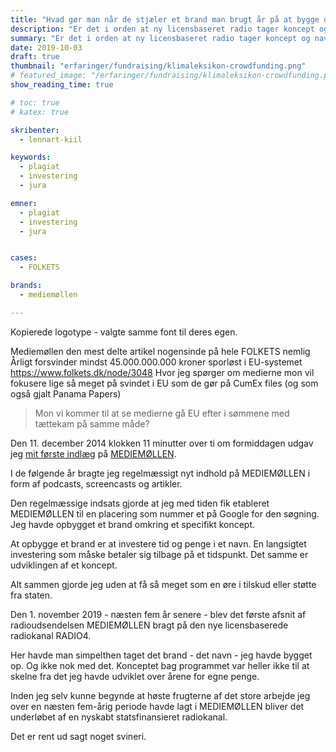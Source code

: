 ```yaml
---
title: "Hvad gør man når de stjæler et brand man brugt år på at bygge op?"
description: "Er det i orden at ny licensbaseret radio tager koncept og navn fra etableret medie uden at spørge"
summary: "Er det i orden at ny licensbaseret radio tager koncept og navn fra etableret medie uden at spørge"
date: 2019-10-03
draft: true
thumbnail: "erfaringer/fundraising/klimaleksikon-crowdfunding.png"
# featured_image: "/erfaringer/fundraising/klimaleksikon-crowdfunding.png"
show_reading_time: true

# toc: true
# katex: true

skribenter:
  - lennart-kiil

keywords:
  - plagiat
  - investering
  - jura

emner:
  - plagiat
  - investering
  - jura


cases:
  - FOLKETS

brands:
  - mediemøllen

---
```


Kopierede logotype - valgte samme font til deres egen.

Mediemøllen den mest delte artikel nogensinde på hele FOLKETS nemlig Årligt forsvinder mindst 45.000.000.000 kroner sporløst i EU-systemet https://www.folkets.dk/node/3048 Hvor jeg spørger om medierne mon vil fokusere lige så meget på svindet i EU som de gør på CumEx files (og som også gjalt Panama Papers)

> Mon vi kommer til at se medierne gå EU efter i sømmene med tættekam på samme måde?

Den 11. december 2014 klokken 11 minutter over ti om formiddagen udgav jeg [mit første indlæg](https://www.folkets.dk/node/491) på [MEDIEMØLLEN](https://www.folkets.dk/brands/mediem%C3%B8llen).

I de følgende år bragte jeg regelmæssigt nyt indhold på MEDIEMØLLEN i form af podcasts, screencasts og artikler.

Den regelmæssige indsats gjorde at jeg med tiden fik etableret MEDIEMØLLEN til en placering som nummer et på Google for den søgning. Jeg havde opbygget et brand omkring et specifikt koncept.

At opbygge et brand er at investere tid og penge i et navn. En langsigtet investering som måske betaler sig tilbage på et tidspunkt. Det samme er udviklingen af et koncept.

Alt sammen gjorde jeg uden at få så meget som en øre i tilskud eller støtte fra staten.

Den 1. november 2019 - næsten fem år senere - blev det første afsnit af radioudsendelsen MEDIEMØLLEN bragt på den nye licensbaserede radiokanal RADIO4.

Her havde man simpelthen taget det brand - det navn - jeg havde bygget op. Og ikke nok med det. Konceptet bag programmet var heller ikke til at skelne fra det jeg havde udviklet over årene for egne penge.

Inden jeg selv kunne begynde at høste frugterne af det store arbejde jeg over en næsten fem-årig periode havde lagt i MEDIEMØLLEN bliver det underløbet af en nyskabt statsfinansieret radiokanal.

Det er rent ud sagt noget svineri.
